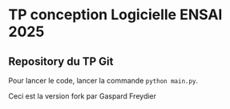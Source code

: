 # TP conception Logicielle ENSAI 2025
## Repository du TP Git

Pour lancer le code, lancer la commande `python main.py`.

Ceci est la version fork par Gaspard Freydier
